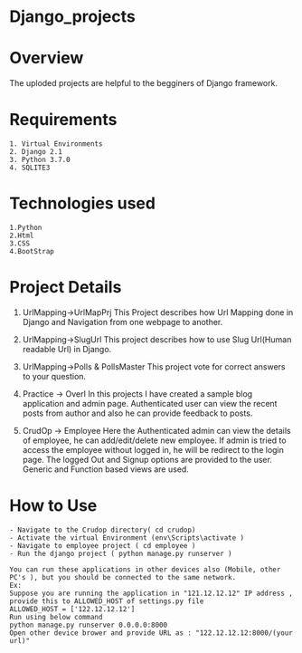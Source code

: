 # Django_projects

# Overview
  The uploded projects are helpful to the begginers of Django framework.
  
 # Requirements
    1. Virtual Environments
    2. Django 2.1
    3. Python 3.7.0
    4. SQLITE3
    
 # Technologies used
    1.Python
    2.Html
    3.CSS
    4.BootStrap
    
    
  # Project Details
  1. UrlMapping->UrlMapPrj
      This Project describes how Url Mapping done in Django and Navigation from one webpage to another.
      
  2. UrlMapping->SlugUrl
      This project describes how to use Slug Url(Human readable Url) in Django.
      
  3. UrlMapping->Polls & PollsMaster
      This project vote for correct answers to your question.
      
  4. Practice -> OverI
      In this projects I have created a sample blog application and admin page. Authenticated user can view the recent posts from author       and also he can provide feedback to posts.
      
  5. CrudOp -> Employee
       Here the Authenticated admin can view the details of employee, he can add/edit/delete new employee. If admin is tried to access          the employee without logged in, he will be redirect to the login page. The logged Out and Signup options are provided to the            user. Generic and Function based views are used.
        
   # How to Use
    - Navigate to the Crudop directory( cd crudop)
    - Activate the virtual Environment (env\Scripts\activate )
    - Navigate to employee project ( cd employee )
    - Run the django project ( python manage.py runserver )
    
    You can run these applications in other devices also (Mobile, other PC's ), but you should be connected to the same network.
    Ex: 
    Suppose you are running the application in "121.12.12.12" IP address , provide this to ALLOWED_HOST of settings.py file
    ALLOWED_HOST = ['122.12.12.12']
    Run using below command 
    python manage.py runserver 0.0.0.0:8000
    Open other device brower and provide URL as : "122.12.12.12:8000/(your url)"
    
